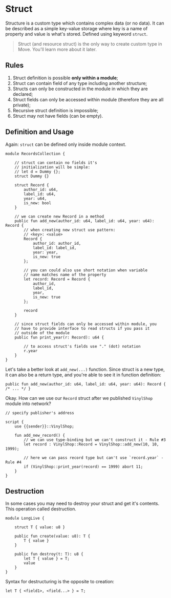 # Struct

Structure is a custom type which contains complex data (or no data). It can be described as a simple key-value storage where key is a name of property and value is what's stored. Defined using keyword `struct`.

> Struct (and resource struct) is the only way to create custom type in Move. You'll learn more about it later.

## Rules

1. Struct definition is possible **only within a module**;
2. Struct can contain field of any type including another structure;
3. Structs can only be constructed in the module in which they are declared;
4. Struct fields can only be accessed within module (therefore they are all private);
5. Recursive struct definition is impossible;
6. Struct may not have fields (can be empty).

## Definition and Usage

Again: `struct` can be defined only inside module context.

```Move
module RecordsCollection {

    // struct can contain no fields it's
    // initialization will be simple:
    // let d = Dummy {};
    struct Dummy {}

    struct Record {
        author_id: u64,
        label_id: u64,
        year: u64,
        is_new: bool
    }

    // we can create new Record in a method
    public fun add_new(author_id: u64, label_id: u64, year: u64): Record {
        // when creating new struct use pattern:
        // <key>: <value>
        Record {
            author_id: author_id,
            label_id: label_id,
            year: year,
            is_new: true
        };

        // you can could also use short notation when variable
        // name matches name of the property
        let record: Record = Record {
            author_id,
            label_id,
            year,
            is_new: true
        };

        record
    }

    // since struct fields can only be accessed within module, you
    // have to provide interface to read structs if you pass it
    // outside of the module
    public fun print_year(r: Record): u64 {

        // to access struct's fields use "." (dot) notation
        r.year
    }
}
```

Let's take a better look at `add_new(...)` function. Since struct is a new type, it can also be a return type, and you're able to see it in function definition:

```Move
public fun add_new(author_id: u64, label_id: u64, year: u64): Record { /* ... */ }
```

Okay. How can we use our `Record` struct after we published `VinylShop` module into network?

```Move
// specify publisher's address

script {
    use {{sender}}::VinylShop;

    fun add_new_record() {
        // we can use type-binding but we can't construct it - Rule #3
        let record : VinylShop::Record = VinylShop::add_new(10, 10, 1999);

        // here we can pass record type but can't use `record.year` - Rule #4
        if (VinylShop::print_year(record) == 1999) abort 11;
    }
}
```

## Destruction

In some cases you may need to destroy your struct and get it's contents. This operation called destruction.

```Move
module LongLive {

    struct T { value: u8 }

    public fun create(value: u8): T {
        T { value }
    }

    public fun destroy(t: T): u8 {
        let T { value } = T;
        value
    }
}
```

Syntax for destructuring is the opposite to creation:
```
let T { <field1>, <field...> } = T;
```
